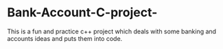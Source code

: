 # Bank-Account-C-project-
This is a fun and practice c++ project which deals with some banking and accounts ideas and puts them into code.
